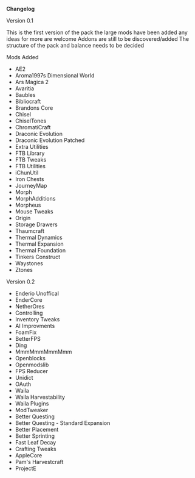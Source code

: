 **Changelog**

Version 0.1

This is the first version of the pack the large mods have been added any ideas for more are welcome
Addons are still to be discovered/added
The structure of the pack and balance needs to be decided

Mods Added

* AE2 
* Aroma1997s Dimensional World
* Ars Magica 2
* Avaritia
* Baubles
* Bibliocraft
* Brandons Core
* Chisel
* ChiselTones
* ChromatiCraft
* Draconic Evolution
* Draconic Evolution Patched
* Extra Utilities
* FTB Library
* FTB Tweaks
* FTB Utilities
* iChunUtil
* Iron Chests
* JourneyMap
* Morph
* MorphAdditions
* Morpheus
* Mouse Tweaks
* Origin
* Storage Drawers
* Thaumcraft
* Thermal Dynamics
* Thermal Expansion
* Thermal Foundation
* Tinkers Construct
* Waystones
* Ztones

Version 0.2

* Enderio Unoffical
* EnderCore
* NetherOres
* Controlling
* Inventory Tweaks
* AI Improvments
* FoamFix
* BetterFPS
* Ding
* MmmMmmMmmMmm
* Openblocks
* Openmodslib
* FPS Reducer
* Unidict
* OAuth
* Waila
* Waila Harvestability
* Waila Plugins
* ModTweaker
* Better Questing
* Better Questing - Standard Expansion
* Better Placement
* Better Sprinting
* Fast Leaf Decay
* Crafting Tweaks
* AppleCore
* Pam's Harvestcraft
* ProjectE
